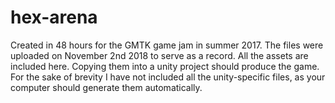# hex-arena
Created in 48 hours for the GMTK game jam in summer 2017. The files were uploaded on November 2nd 2018 to serve as a record.
All the assets are included here. Copying them into a unity project should produce the game. For the sake of brevity I have not included all the unity-specific files, as your computer should generate them automatically.
